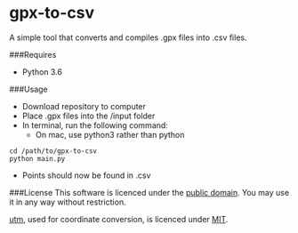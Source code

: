 # gpx-to-csv
A simple tool that converts and compiles .gpx files into .csv files.

###Requires
- Python 3.6

###Usage
- Download repository to computer
- Place .gpx files into the /input folder
- In terminal, run the following command: 
  - On mac, use python3 rather than python
```
cd /path/to/gpx-to-csv
python main.py
```
- Points should now be found in .csv

###License
This software is licenced under the [public domain](https://github.com/minif/gpx-to-csv/blob/main/LICENSE). 
You may use it in any way without restriction. 

[utm](https://github.com/Turbo87/utm), used for coordinate conversion, is licenced under
[MIT]((https://github.com/Turbo87/utm/blob/81987caa30465e963a9163b6d701ea568f67af9f/LICENSE)).
